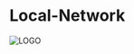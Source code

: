 # Local-Network

![LOGO](https://github.com/YounesRabeh/connect-to-net/blob/a1a6440dbdbfa615789f381e584ecc20ae655a29/github/Connect%202%20NET.png)
